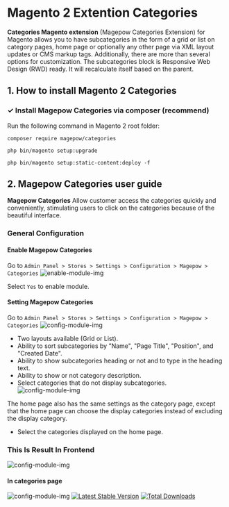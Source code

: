 # Magento 2 Extention Categories
**Categories Magento extension** (Magepow Categories Extension) for Magento allows you to have subcategories in the form of a grid or list on category pages, home page or optionally any other page via XML layout updates or CMS markup tags. Additionally, there are more than several options for customization. The subcategories block is Responsive Web Design (RWD) ready. It will recalculate itself based on the parent.
## 1. How to install Magento 2 Categories
### ✓ Install Magepow Categories via composer (recommend)
Run the following command in Magento 2 root folder:

`composer require magepow/categories`

`php bin/magento setup:upgrade`

`php bin/magento setup:static-content:deploy -f`
## 2. Magepow Categories user guide
**Magepow Categories** Allow customer access the categories quickly and conveniently, stimulating users to click on the categories because of the beautiful interface.
### General Configuration
#### Enable Magepow Categories
Go to `Admin Panel > Stores > Settings > Configuration > Magepow > Categories`
![enable-module-img](https://github.com/magepow/stickycart/blob/master/media/enable.PNG)

Select `Yes` to enable module.
#### Setting Magepow Categories
Go to `Admin Panel > Stores > Settings > Configuration > Magepow > Categories`
![config-module-img](https://github.com/magepow/magento2-categories/blob/master/media/cat1.PNG)
 * Two layouts available (Grid or List).
 * Ability to sort subcategories by "Name", "Page Title", "Position", and "Created Date".
 * Ability to show subcategories heading or not and to type in the heading text.
 * Ability to show or not category description.
 * Select categories that do not display subcategories.
 ![config-module-img](https://github.com/magepow/magento2-categories/blob/master/media/Cat2.PNG)
 
 The home page also has the same settings as the category page, except that the home page can choose the display categories instead of excluding the display category.
 * Select the categories displayed on the home page.
### This Is Result In Frontend
 ![config-module-img](https://github.com/magepow/magento2-categories/blob/master/media/cat3.PNG)
 
 #### In categories page
 ![config-module-img](https://github.com/magepow/magento2-categories/blob/master/media/Cat4.PNG)
[![Latest Stable Version](https://poser.pugx.org/magepow/categories/v/stable)](https://packagist.org/packages/magepow/categories)
[![Total Downloads](https://poser.pugx.org/magepow/categories/downloads)](https://packagist.org/packages/magepow/categories)


